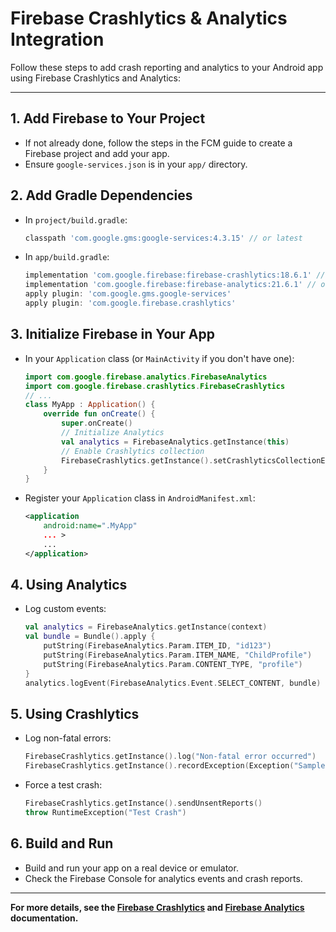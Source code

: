 # Firebase Crashlytics & Analytics Integration

Follow these steps to add crash reporting and analytics to your Android app using Firebase Crashlytics and Analytics:

---

## 1. Add Firebase to Your Project
- If not already done, follow the steps in the FCM guide to create a Firebase project and add your app.
- Ensure `google-services.json` is in your `app/` directory.

## 2. Add Gradle Dependencies
- In `project/build.gradle`:
  ```gradle
  classpath 'com.google.gms:google-services:4.3.15' // or latest
  ```
- In `app/build.gradle`:
  ```gradle
  implementation 'com.google.firebase:firebase-crashlytics:18.6.1' // or latest
  implementation 'com.google.firebase:firebase-analytics:21.6.1' // or latest
  apply plugin: 'com.google.gms.google-services'
  apply plugin: 'com.google.firebase.crashlytics'
  ```

## 3. Initialize Firebase in Your App
- In your `Application` class (or `MainActivity` if you don't have one):
  ```kotlin
  import com.google.firebase.analytics.FirebaseAnalytics
  import com.google.firebase.crashlytics.FirebaseCrashlytics
  // ...
  class MyApp : Application() {
      override fun onCreate() {
          super.onCreate()
          // Initialize Analytics
          val analytics = FirebaseAnalytics.getInstance(this)
          // Enable Crashlytics collection
          FirebaseCrashlytics.getInstance().setCrashlyticsCollectionEnabled(true)
      }
  }
  ```
- Register your `Application` class in `AndroidManifest.xml`:
  ```xml
  <application
      android:name=".MyApp"
      ... >
      ...
  </application>
  ```

## 4. Using Analytics
- Log custom events:
  ```kotlin
  val analytics = FirebaseAnalytics.getInstance(context)
  val bundle = Bundle().apply {
      putString(FirebaseAnalytics.Param.ITEM_ID, "id123")
      putString(FirebaseAnalytics.Param.ITEM_NAME, "ChildProfile")
      putString(FirebaseAnalytics.Param.CONTENT_TYPE, "profile")
  }
  analytics.logEvent(FirebaseAnalytics.Event.SELECT_CONTENT, bundle)
  ```

## 5. Using Crashlytics
- Log non-fatal errors:
  ```kotlin
  FirebaseCrashlytics.getInstance().log("Non-fatal error occurred")
  FirebaseCrashlytics.getInstance().recordException(Exception("Sample exception"))
  ```
- Force a test crash:
  ```kotlin
  FirebaseCrashlytics.getInstance().sendUnsentReports()
  throw RuntimeException("Test Crash")
  ```

## 6. Build and Run
- Build and run your app on a real device or emulator.
- Check the Firebase Console for analytics events and crash reports.

---

**For more details, see the [Firebase Crashlytics](https://firebase.google.com/docs/crashlytics/get-started?platform=android) and [Firebase Analytics](https://firebase.google.com/docs/analytics/get-started?platform=android) documentation.** 